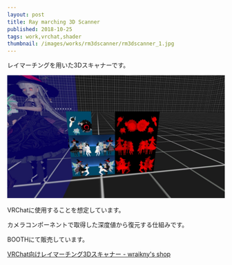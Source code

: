 ```yaml
---
layout: post
title: Ray marching 3D Scanner
published: 2018-10-25
tags: work,vrchat,shader
thumbnail: /images/works/rm3dscanner/rm3dscanner_1.jpg
---
```


レイマーチングを用いた3Dスキャナーです。

<!--more-->

<img src="/images/works/rm3dscanner/rm3dscanner_2.jpg" width="560" class="has-image-centered">

VRChatに使用することを想定しています。

カメラコンポーネントで取得した深度値から復元する仕組みです。

BOOTHにて販売しています。

[VRChat向けレイマーチング3Dスキャナー - wraikny's shop](https://wraikny.booth.pm/items/1066842)
